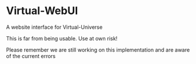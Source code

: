 Virtual-WebUI
=============

A website interface for Virtual-Universe

This is far from being usable. Use at own risk!

Please remember we are still working on this implementation and are aware of the current errors
